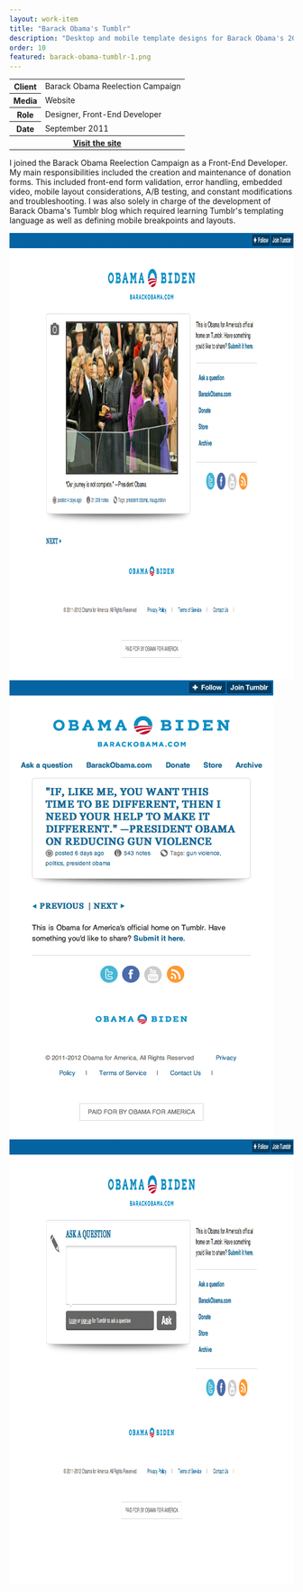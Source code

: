 ```yaml
---
layout: work-item
title: "Barack Obama's Tumblr"
description: "Desktop and mobile template designs for Barack Obama's 2012 reelection campaign's Tumblr page."
order: 10
featured: barack-obama-tumblr-1.png
---
```


<section class="grid grid-cols-12 gap-10 text-xl pb-20">
	<div class="col-span-12 md:order-last md:col-span-5 lg:col-span-4 lg:col-start-9">
		<aside class="text-black p-8 rounded bg-illuminating-200">
			<table>
				<tbody>
					<tr>
						<th class="font-bold pr-6 text-right align-top">Client</th>
						<td>Barack Obama Reelection Campaign</td>
					</tr>
					<tr>
						<th class="font-bold pr-6 text-right align-top">Media</th>
						<td>Website</td>
					</tr>
					<tr>
						<th class="font-bold pr-6 text-right align-top">Role</th>
						<td>Designer, Front-End Developer</td>
					</tr>
					<tr>
						<th class="font-bold pr-6 text-right align-top">Date</th>
						<td>September 2011</td>
					</tr>
					<tr>
						<th colspan="2" class="text-left pt-3">
							<a class="button" href="http://barackobama.tumblr.com">Visit the site</a>
						</th>
					</tr>
				</tbody>
			</table>
		</aside>
	</div>
	<div class="col-span-12 md:col-span-7">
		<p>I joined the Barack Obama Reelection Campaign as a Front-End Developer. My main responsibilities included the creation and maintenance of donation forms. This included front-end form validation, error handling, embedded video, mobile layout considerations, A/B testing, and constant modifications and troubleshooting. I was also solely in charge of the development of Barack Obama's Tumblr blog which required learning Tumblr's templating language as well as defining mobile breakpoints and layouts.</p>
	</div>
</section>

<section class="grid grid-cols-2 gap-10 pt-20">
	<img loading="lazy" class="rounded shadow-xl col-span-2" src="/images/projects/barack-obama-tumblr-1.png" alt="Barack Obama's Tumblr Screenshot 1" height="790" width="1024">
	<img loading="lazy" class="rounded shadow-xl" src="/images/projects/barack-obama-tumblr-2.png" alt="Barack Obama's Tumblr Screenshot 2" height="811" width="468">
	<img loading="lazy" class="rounded shadow-xl" src="/images/projects/barack-obama-tumblr-3.png" alt="Barack Obama's Tumblr Screenshot 3" height="790" width="1024">
</section>
